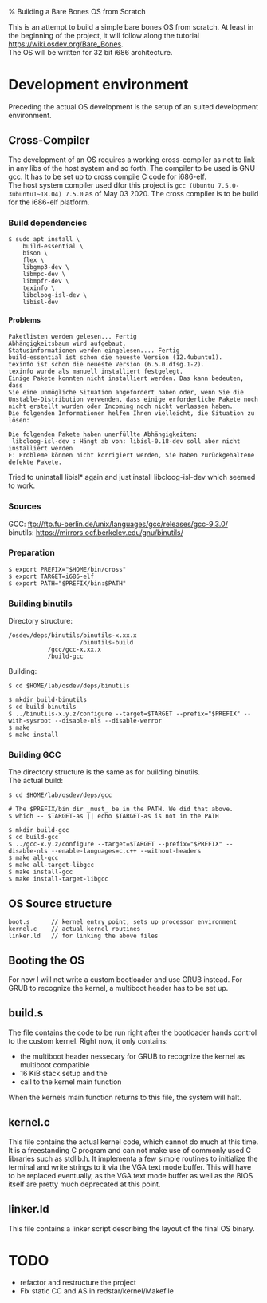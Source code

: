 % Building a Bare Bones OS from Scratch

This is an attempt to build a simple bare bones OS from scratch. At least in the beginning of the project, it will follow along the tutorial <https://wiki.osdev.org/Bare_Bones>.  
The OS will be written for 32 bit i686 architecture.

# Development environment

Preceding the actual OS development is the setup of an suited development environment.

## Cross-Compiler

The development of an OS requires a working cross-compiler as not to link in any libs of the host system and so forth. The compiler to be used is GNU gcc. It has to be set up to cross compile C code for i686-elf.  
The host system compiler used dfor this project is ```gcc (Ubuntu 7.5.0-3ubuntu1~18.04) 7.5.0``` as of May 03 2020. The cross compiler is to be build for the i686-elf platform.

### Build dependencies

```
$ sudo apt install \
	build-essential \
	bison \
	flex \
	libgmp3-dev \
	libmpc-dev \
	libmpfr-dev \
	texinfo \
	libcloog-isl-dev \
	libisl-dev
```

#### Problems

```
Paketlisten werden gelesen... Fertig
Abhängigkeitsbaum wird aufgebaut.
Statusinformationen werden eingelesen.... Fertig
build-essential ist schon die neueste Version (12.4ubuntu1).
texinfo ist schon die neueste Version (6.5.0.dfsg.1-2).
texinfo wurde als manuell installiert festgelegt.
Einige Pakete konnten nicht installiert werden. Das kann bedeuten, dass
Sie eine unmögliche Situation angefordert haben oder, wenn Sie die
Unstable-Distribution verwenden, dass einige erforderliche Pakete noch
nicht erstellt wurden oder Incoming noch nicht verlassen haben.
Die folgenden Informationen helfen Ihnen vielleicht, die Situation zu lösen:

Die folgenden Pakete haben unerfüllte Abhängigkeiten:
 libcloog-isl-dev : Hängt ab von: libisl-0.18-dev soll aber nicht installiert werden
E: Probleme können nicht korrigiert werden, Sie haben zurückgehaltene defekte Pakete.
```

Tried to uninstall libisl* again and just install libcloog-isl-dev which seemed to work.  


### Sources

GCC: ftp://ftp.fu-berlin.de/unix/languages/gcc/releases/gcc-9.3.0/  
binutils: https://mirrors.ocf.berkeley.edu/gnu/binutils/  

### Preparation

```
$ export PREFIX="$HOME/bin/cross"
$ export TARGET=i686-elf
$ export PATH="$PREFIX/bin:$PATH"
```

### Building binutils

Directory structure:

```
/osdev/deps/binutils/binutils-x.xx.x
                    /binutils-build
           /gcc/gcc-x.xx.x
           /build-gcc
```

Building:

```
$ cd $HOME/lab/osdev/deps/binutils
 
$ mkdir build-binutils
$ cd build-binutils
$ ../binutils-x.y.z/configure --target=$TARGET --prefix="$PREFIX" --with-sysroot --disable-nls --disable-werror
$ make
$ make install
```

### Building GCC

The directory structure is the same as for building binutils.  
The actual build:  

```
$ cd $HOME/lab/osdev/deps/gcc

# The $PREFIX/bin dir _must_ be in the PATH. We did that above.
$ which -- $TARGET-as || echo $TARGET-as is not in the PATH
 
$ mkdir build-gcc
$ cd build-gcc
$ ../gcc-x.y.z/configure --target=$TARGET --prefix="$PREFIX" --disable-nls --enable-languages=c,c++ --without-headers
$ make all-gcc
$ make all-target-libgcc
$ make install-gcc
$ make install-target-libgcc
```

## OS Source structure
```
boot.s		// kernel entry point, sets up processor environment
kernel.c	// actual kernel routines
linker.ld	// for linking the above files
```

## Booting the OS

For now I will not write a custom bootloader and use GRUB instead. For GRUB to recognize the kernel, a multiboot header has to be set up.  

## build.s

The file contains the code to be run right after the bootloader hands control to the custom kernel. Right now, it only contains:  

- the multiboot header nessecary for GRUB to recognize the kernel as multiboot compatible
- 16 KiB stack setup and the
- call to the kernel main function

When the kernels main function returns to this file, the system will halt.

## kernel.c

This file contains the actual kernel code, which cannot do much at this time. It is a freestanding C program and can not make use of commonly used  C libraries such as stdlib.h. It implementa a few simple routines to initialize the terminal and write strings to it via the VGA text mode buffer. This will have to be replaced eventually, as the VGA text mode buffer as well as the BIOS itself are pretty much deprecated at this point.

## linker.ld

This file contains a linker script describing the layout of the final OS binary.

# TODO

- refactor and restructure the project
- Fix static CC and AS in redstar/kernel/Makefile
